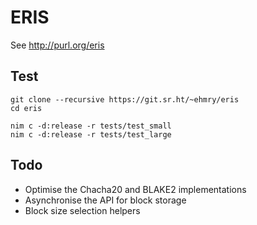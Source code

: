 # ERIS

See http://purl.org/eris

## Test

```
git clone --recursive https://git.sr.ht/~ehmry/eris
cd eris

nim c -d:release -r tests/test_small
nim c -d:release -r tests/test_large
```

## Todo
* Optimise the Chacha20 and BLAKE2 implementations
* Asynchronise the API for block storage
* Block size selection helpers

